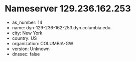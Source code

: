 # Nameserver 129.236.162.253

* as_number: 14
* name: dyn-129-236-162-253.dyn.columbia.edu.
* city: New York
* country: US
* organization: COLUMBIA-GW
* version: Unknown
* dnssec: false
